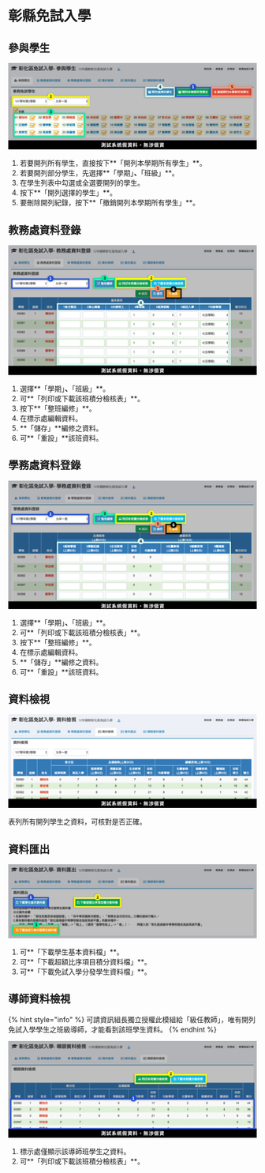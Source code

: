 # 彰縣免試入學

## 參與學生

![](../.gitbook/assets/chc-stud-list.png)

1. 若要開列所有學生，直接按下**「開列本學期所有學生」**。
2. 若要開列部分學生，先選擇**「學期」**、**「班級」**。
3. 在學生列表中勾選或全選要開列的學生。
4. 按下**「開列選擇的學生」**。
5. 要刪除開列紀錄，按下**「撤銷開列本學期所有學生」**。

## 教務處資料登錄

![](../.gitbook/assets/chc-input-data-a.png)

1. 選擇**「學期」**、**「班級」**。
2. 可**「列印或下載該班積分檢核表」**。
3. 按下**「整班編修」**。
4. 在標示處編輯資料。
5. **「儲存」**編修之資料。
6. 可**「重設」**該班資料。

## 學務處資料登錄

![](../.gitbook/assets/chc-input-data-b.png)

1. 選擇**「學期」**、**「班級」**。
2. 可**「列印或下載該班積分檢核表」**。
3. 按下**「整班編修」**。
4. 在標示處編輯資料。
5. **「儲存」**編修之資料。
6. 可**「重設」**該班資料。

## 資料檢視

![](../.gitbook/assets/chc-stud-data.png)

表列所有開列學生之資料，可核對是否正確。

## 資料匯出

![](../.gitbook/assets/chc-output.png)

1. 可**「下載學生基本資料檔」**。
2. 可**「下載超額比序項目積分資料檔」**。
3. 可**「下載免試入學分發學生資料檔」**。

## 導師資料檢視

{% hint style="info" %}
可請資訊組長獨立授權此模組給「級任教師」，唯有開列免試入學學生之班級導師，才能看到該班學生資料。
{% endhint %}

![](../.gitbook/assets/chc-tutor-view.png)

1. 標示處僅顯示該導師班學生之資料。
2. 可**「列印或下載該班積分檢核表」**。

